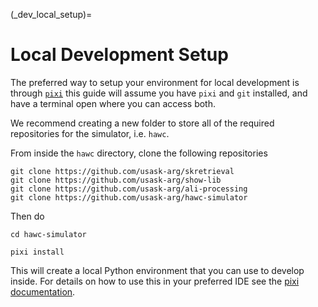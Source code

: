 (_dev_local_setup)=
# Local Development Setup

The preferred way to setup your environment for local development is through [`pixi`](https://pixi.sh/latest/)
this guide will assume you have `pixi` and `git` installed, and have a terminal open where you can access both.

We recommend creating a new folder to store all of the required repositories for the simulator, i.e. `hawc`.

From inside the `hawc` directory, clone the following repositories

```{code}
git clone https://github.com/usask-arg/skretrieval
git clone https://github.com/usask-arg/show-lib
git clone https://github.com/usask-arg/ali-processing
git clone https://github.com/usask-arg/hawc-simulator
```

Then do

```{code}
cd hawc-simulator

pixi install
```

This will create a local Python environment that you can use to develop inside.  For details on how to use
this in your preferred IDE see the [pixi documentation](https://pixi.sh/latest/).
